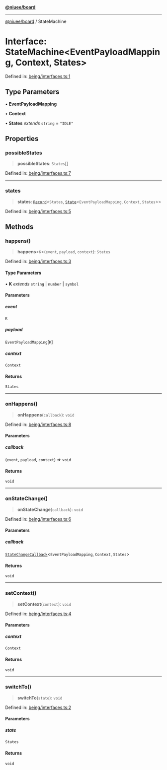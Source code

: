 [**@niuee/board**](../README.md)

***

[@niuee/board](../globals.md) / StateMachine

# Interface: StateMachine\<EventPayloadMapping, Context, States\>

Defined in: [being/interfaces.ts:1](https://github.com/niuee/board/blob/cc09a87e934160adef876c4e11d51fd97e78653d/src/being/interfaces.ts#L1)

## Type Parameters

• **EventPayloadMapping**

• **Context**

• **States** *extends* `string` = `"IDLE"`

## Properties

### possibleStates

> **possibleStates**: `States`[]

Defined in: [being/interfaces.ts:7](https://github.com/niuee/board/blob/cc09a87e934160adef876c4e11d51fd97e78653d/src/being/interfaces.ts#L7)

***

### states

> **states**: [`Record`](https://www.typescriptlang.org/docs/handbook/utility-types.html#recordkeys-type)\<`States`, [`State`](State.md)\<`EventPayloadMapping`, `Context`, `States`\>\>

Defined in: [being/interfaces.ts:5](https://github.com/niuee/board/blob/cc09a87e934160adef876c4e11d51fd97e78653d/src/being/interfaces.ts#L5)

## Methods

### happens()

> **happens**\<`K`\>(`event`, `payload`, `context`): `States`

Defined in: [being/interfaces.ts:3](https://github.com/niuee/board/blob/cc09a87e934160adef876c4e11d51fd97e78653d/src/being/interfaces.ts#L3)

#### Type Parameters

• **K** *extends* `string` \| `number` \| `symbol`

#### Parameters

##### event

`K`

##### payload

`EventPayloadMapping`\[`K`\]

##### context

`Context`

#### Returns

`States`

***

### onHappens()

> **onHappens**(`callback`): `void`

Defined in: [being/interfaces.ts:8](https://github.com/niuee/board/blob/cc09a87e934160adef876c4e11d51fd97e78653d/src/being/interfaces.ts#L8)

#### Parameters

##### callback

(`event`, `payload`, `context`) => `void`

#### Returns

`void`

***

### onStateChange()

> **onStateChange**(`callback`): `void`

Defined in: [being/interfaces.ts:6](https://github.com/niuee/board/blob/cc09a87e934160adef876c4e11d51fd97e78653d/src/being/interfaces.ts#L6)

#### Parameters

##### callback

[`StateChangeCallback`](../type-aliases/StateChangeCallback.md)\<`EventPayloadMapping`, `Context`, `States`\>

#### Returns

`void`

***

### setContext()

> **setContext**(`context`): `void`

Defined in: [being/interfaces.ts:4](https://github.com/niuee/board/blob/cc09a87e934160adef876c4e11d51fd97e78653d/src/being/interfaces.ts#L4)

#### Parameters

##### context

`Context`

#### Returns

`void`

***

### switchTo()

> **switchTo**(`state`): `void`

Defined in: [being/interfaces.ts:2](https://github.com/niuee/board/blob/cc09a87e934160adef876c4e11d51fd97e78653d/src/being/interfaces.ts#L2)

#### Parameters

##### state

`States`

#### Returns

`void`
